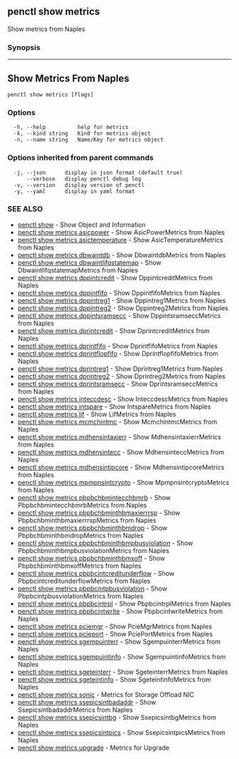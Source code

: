## penctl show metrics

Show metrics from Naples

### Synopsis



--------------------------
 Show Metrics From Naples 
--------------------------


```
penctl show metrics [flags]
```

### Options

```
  -h, --help          help for metrics
  -k, --kind string   Kind for metrics object
  -n, --name string   Name/Key for metrics object
```

### Options inherited from parent commands

```
  -j, --json      display in json format (default true)
      --verbose   display penctl debug log
  -v, --version   display version of penctl
  -y, --yaml      display in yaml format
```

### SEE ALSO
* [penctl show](penctl_show.md)	 - Show Object and Information
* [penctl show metrics asicpower](penctl_show_metrics_asicpower.md)	 - Show AsicPowerMetrics from Naples
* [penctl show metrics asictemperature](penctl_show_metrics_asictemperature.md)	 - Show AsicTemperatureMetrics from Naples
* [penctl show metrics dbwaintdb](penctl_show_metrics_dbwaintdb.md)	 - Show DbwaintdbMetrics from Naples
* [penctl show metrics dbwaintlifqstatemap](penctl_show_metrics_dbwaintlifqstatemap.md)	 - Show DbwaintlifqstatemapMetrics from Naples
* [penctl show metrics dppintcredit](penctl_show_metrics_dppintcredit.md)	 - Show DppintcreditMetrics from Naples
* [penctl show metrics dppintfifo](penctl_show_metrics_dppintfifo.md)	 - Show DppintfifoMetrics from Naples
* [penctl show metrics dppintreg1](penctl_show_metrics_dppintreg1.md)	 - Show Dppintreg1Metrics from Naples
* [penctl show metrics dppintreg2](penctl_show_metrics_dppintreg2.md)	 - Show Dppintreg2Metrics from Naples
* [penctl show metrics dppintsramsecc](penctl_show_metrics_dppintsramsecc.md)	 - Show DppintsramseccMetrics from Naples
* [penctl show metrics dprintcredit](penctl_show_metrics_dprintcredit.md)	 - Show DprintcreditMetrics from Naples
* [penctl show metrics dprintfifo](penctl_show_metrics_dprintfifo.md)	 - Show DprintfifoMetrics from Naples
* [penctl show metrics dprintflopfifo](penctl_show_metrics_dprintflopfifo.md)	 - Show DprintflopfifoMetrics from Naples
* [penctl show metrics dprintreg1](penctl_show_metrics_dprintreg1.md)	 - Show Dprintreg1Metrics from Naples
* [penctl show metrics dprintreg2](penctl_show_metrics_dprintreg2.md)	 - Show Dprintreg2Metrics from Naples
* [penctl show metrics dprintsramsecc](penctl_show_metrics_dprintsramsecc.md)	 - Show DprintsramseccMetrics from Naples
* [penctl show metrics inteccdesc](penctl_show_metrics_inteccdesc.md)	 - Show InteccdescMetrics from Naples
* [penctl show metrics intspare](penctl_show_metrics_intspare.md)	 - Show IntspareMetrics from Naples
* [penctl show metrics lif](penctl_show_metrics_lif.md)	 - Show LifMetrics from Naples
* [penctl show metrics mcmchintmc](penctl_show_metrics_mcmchintmc.md)	 - Show McmchintmcMetrics from Naples
* [penctl show metrics mdhensintaxierr](penctl_show_metrics_mdhensintaxierr.md)	 - Show MdhensintaxierrMetrics from Naples
* [penctl show metrics mdhensintecc](penctl_show_metrics_mdhensintecc.md)	 - Show MdhensinteccMetrics from Naples
* [penctl show metrics mdhensintipcore](penctl_show_metrics_mdhensintipcore.md)	 - Show MdhensintipcoreMetrics from Naples
* [penctl show metrics mpmpnsintcrypto](penctl_show_metrics_mpmpnsintcrypto.md)	 - Show MpmpnsintcryptoMetrics from Naples
* [penctl show metrics pbpbchbmintecchbmrb](penctl_show_metrics_pbpbchbmintecchbmrb.md)	 - Show PbpbchbmintecchbmrbMetrics from Naples
* [penctl show metrics pbpbchbminthbmaxierrrsp](penctl_show_metrics_pbpbchbminthbmaxierrrsp.md)	 - Show PbpbchbminthbmaxierrrspMetrics from Naples
* [penctl show metrics pbpbchbminthbmdrop](penctl_show_metrics_pbpbchbminthbmdrop.md)	 - Show PbpbchbminthbmdropMetrics from Naples
* [penctl show metrics pbpbchbminthbmpbusviolation](penctl_show_metrics_pbpbchbminthbmpbusviolation.md)	 - Show PbpbchbminthbmpbusviolationMetrics from Naples
* [penctl show metrics pbpbchbminthbmxoff](penctl_show_metrics_pbpbchbminthbmxoff.md)	 - Show PbpbchbminthbmxoffMetrics from Naples
* [penctl show metrics pbpbcintcreditunderflow](penctl_show_metrics_pbpbcintcreditunderflow.md)	 - Show PbpbcintcreditunderflowMetrics from Naples
* [penctl show metrics pbpbcintpbusviolation](penctl_show_metrics_pbpbcintpbusviolation.md)	 - Show PbpbcintpbusviolationMetrics from Naples
* [penctl show metrics pbpbcintrpl](penctl_show_metrics_pbpbcintrpl.md)	 - Show PbpbcintrplMetrics from Naples
* [penctl show metrics pbpbcintwrite](penctl_show_metrics_pbpbcintwrite.md)	 - Show PbpbcintwriteMetrics from Naples
* [penctl show metrics pciemgr](penctl_show_metrics_pciemgr.md)	 - Show PcieMgrMetrics from Naples
* [penctl show metrics pcieport](penctl_show_metrics_pcieport.md)	 - Show PciePortMetrics from Naples
* [penctl show metrics sgempuinterr](penctl_show_metrics_sgempuinterr.md)	 - Show SgempuinterrMetrics from Naples
* [penctl show metrics sgempuintinfo](penctl_show_metrics_sgempuintinfo.md)	 - Show SgempuintinfoMetrics from Naples
* [penctl show metrics sgeteinterr](penctl_show_metrics_sgeteinterr.md)	 - Show SgeteinterrMetrics from Naples
* [penctl show metrics sgeteintinfo](penctl_show_metrics_sgeteintinfo.md)	 - Show SgeteintinfoMetrics from Naples
* [penctl show metrics sonic](penctl_show_metrics_sonic.md)	 - Metrics for Storage Offload NIC
* [penctl show metrics ssepicsintbadaddr](penctl_show_metrics_ssepicsintbadaddr.md)	 - Show SsepicsintbadaddrMetrics from Naples
* [penctl show metrics ssepicsintbg](penctl_show_metrics_ssepicsintbg.md)	 - Show SsepicsintbgMetrics from Naples
* [penctl show metrics ssepicsintpics](penctl_show_metrics_ssepicsintpics.md)	 - Show SsepicsintpicsMetrics from Naples
* [penctl show metrics upgrade](penctl_show_metrics_upgrade.md)	 - Metrics for Upgrade

